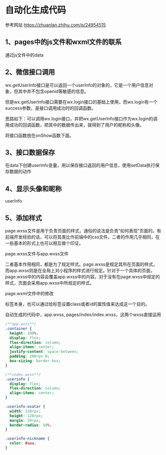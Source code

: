 自动化生成代码
=============
参考网站    https://zhuanlan.zhihu.com/p/24954515

1、pages中的js文件和wxml文件的联系
-----------------------------
通过js文件中的data

2、微信接口调用
-----------
wx.getUserInfo接口是可以返回一个userInfo的对象的，它是一个用户信息对象，但其中并不包含openid等敏感的信息。

但是wx.getUserInfo接口需要在wx.login接口的基础上使用，而wx.login有一个success参数，是接口调用成功时的回调函数。

思路如下：可以调用wx.login接口，并把wx.getUserInfo接口作为wx.login的调用成功的回调函数，把其中的数据传出来，就得到了用户的昵称和头像。

将接口函数放在onShow函数下面。

3、接口数据保存
-----------
在data下创建userInfo变量，用以保存接口返回的用户信息，使用setData执行保存数据的动作

4、显示头像和昵称
-------------
userInfo

5、添加样式
----------
page.wxss文件是用于负责页面的样式，通俗的说法是负责“如何表现”页面的。有前端开发经验的话，可以将其类比作前端中的css文件，二者的作用几乎相同，在一些基本的形式上也可以相互做个印证。

page.wxss文件与app.wxss文件

二者基本作用相同，都是为了规定样式。page.wxss是规定其所在页面的样式，而app.wxss则是在全局上对小程序的样式进行规定。针对于一个具体的页面，page.wxss中的内容会覆盖app.wxss中的内容。对于没有在page.wxss中规定的样式，页面会采用app.wxss中所规定的样式。

page.wxml文件中的修改

标签本身，也可以通过给标签设置class或者id的属性值来达成这一个目的。

自动生成的代码中，app.wxss, pages/index/index.wxss，这两个wxss直接运用

```css
/**app.wxss**/
.container {
  height: 100%;
  display: flex;
  flex-direction: column;
  align-items: center;
  justify-content: space-between;
  padding: 200rpx 0;
  box-sizing: border-box;
} 
```

```css
/**index.wxss**/
.userinfo {
  display: flex;
  flex-direction: column;
  align-items: center;
}

.userinfo-avatar {
  width: 128rpx;
  height: 128rpx;
  margin: 20rpx;
  border-radius: 50%;
}

.userinfo-nickname {
  color: #aaa;
}
```